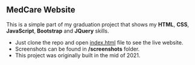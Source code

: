 MedCare Website
-----------------------------------------------------

This is a simple part of my graduation project that shows my <b>HTML</b>, <b>CSS</b>, <b>JavaScript</b>, <b>Bootstrap</b> and <b>JQuery</b> skills.

*   Just clone the repo and open <u>index.html</u> file to see the live website.
*   Screenshots can be found in <b>/screenshots</b> folder.
*   This project was originally built in the mid of 2021.
